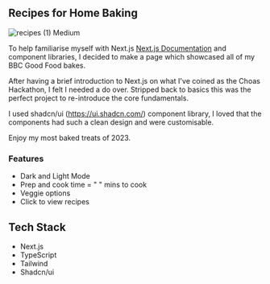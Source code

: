 ## Recipes for Home Baking

![recipes  (1) Medium](https://github.com/HannahThor/favourite-bakes/assets/74144109/53795159-03a1-45f4-9528-fde6fdc75bba)

To help familiarise myself with Next.js [Next.js Documentation](https://nextjs.org/docs) and component libraries,  I decided to make a page which showcased all of my BBC Good Food bakes. 

After having a brief introduction to Next.js on what I've coined as the Choas Hackathon, I felt I needed a do over. Stripped back to basics this was the perfect project to re-introduce the core fundamentals.

I used shadcn/ui (https://ui.shadcn.com/) component library, I loved that the components had such a clean design and were customisable. 

Enjoy my most baked treats of 2023.

### Features
- Dark and Light Mode
- Prep and cook time = " " mins to cook
- Veggie options
- Click to view recipes

## Tech Stack
- Next.js
- TypeScript
- Tailwind
- Shadcn/ui
